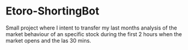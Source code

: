 # Etoro-ShortingBot
Small project where I intent to transfer my last months analysis of the market behaviour of an specific stock  during the first 2 hours when the market opens and the las 30 mins.

